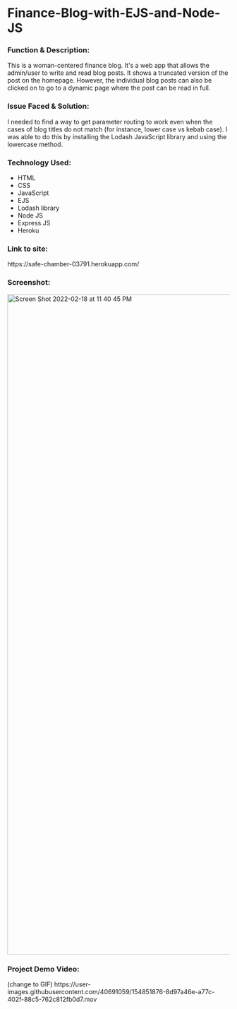 # Finance-Blog-with-EJS-and-Node-JS

<h3>Function & Description:</h3>
This is a woman-centered finance blog. It's a web app that allows the admin/user to write and read blog posts. It shows a truncated version of the post on the homepage. However, the individual blog posts can also be clicked on to go to a dynamic page where the post can be read in full.

<h3>Issue Faced & Solution:</h3>
I needed to find a way to get parameter routing to work even when the cases of blog titles do not match (for instance, lower case vs kebab case). I was able to do this by installing the Lodash JavaScript library and using the lowercase method.

<h3>Technology Used:</h3>

- HTML
- CSS
- JavaScript
- EJS
- Lodash library
- Node JS
- Express JS
- Heroku

<h3>Link to site:</h3>
https://safe-chamber-03791.herokuapp.com/


<h3>Screenshot:</h3>
<img width="1495" alt="Screen Shot 2022-02-18 at 11 40 45 PM" src="https://user-images.githubusercontent.com/40691059/154750874-fb5206c5-098a-4dec-8225-aae528b71c9e.png">

<h3>Project Demo Video:</h3> (change to GIF)
https://user-images.githubusercontent.com/40691059/154851876-8d97a46e-a77c-402f-88c5-762c812fb0d7.mov





